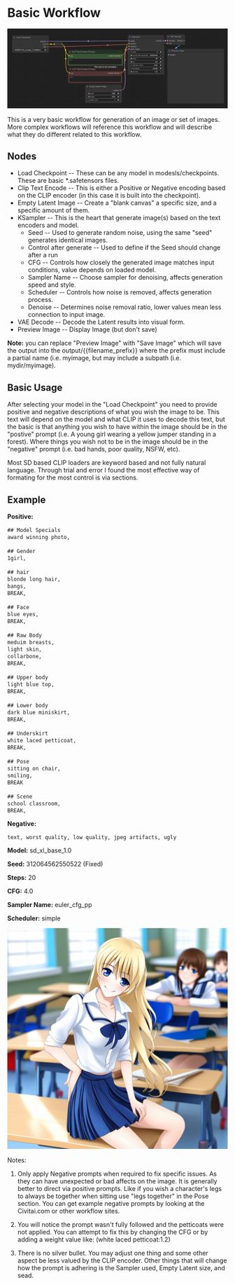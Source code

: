 # Basic Workflow
![Alt text](images/Basic-SD-Workflow.png "Basic SD Workflow")

This is a very basic workflow for generation of an image or set of images.  More complex workflows will reference this workflow and will describe what they do different related to this workflow.

## Nodes
* Load Checkpoint -- These can be any model in modesls/checkpoints.  These are basic *.safetensors files.
* Clip Text Encode -- This is either a Positive or Negative encoding based on the CLIP encoder (in this case it is built into the checkpoint).
* Empty Latent Image -- Create a "blank canvas" a specific size, and a specific amount of them.
* KSampler -- This is the heart that generate image(s) based on the text encoders and model.
  * Seed -- Used to generate random noise, using the same "seed" generates identical images.
  * Control after generate -- Used to define if the Seed should change after a run
  * CFG -- Controls how closely the generated image matches input conditions, value depends on loaded model.
  * Sampler Name -- Choose sampler for denoising, affects generation speed and style.
  * Scheduler -- Controls how noise is removed, affects generation process.
  * Denoise -- Determines noise removal ratio, lower values mean less connection to input image.
* VAE Decode -- Decode the Latent results into visual form.
* Preview Image -- Display Image (but don't save)

**Note:** you can replace "Preview Image" with "Save Image" which will save the output into the output/{{filename_prefix}}  where the prefix must include a partial name (i.e. myimage, but may include a subpath (i.e. mydir/myimage).

## Basic Usage
After selecting your model in the "Load Checkpoint" you need to provide positive and negative descriptions of what you wish the image to be.  This text will depend on the model and what CLIP it uses to decode this text, but the basic is that anything you wish to have within the image should be in the "postive" prompt (i.e. A young girl wearing a yellow jumper standing in a forest). Where things you wish not to be in the image should be in the "negative" prompt (i.e. bad hands, poor quality, NSFW, etc).

Most SD based CLIP loaders are keyword based and not fully natural language. Through trial and error I found the most effective way of formating for the most control is via sections.

## Example

**Positive:**
```
## Model Specials
award winning photo,

## Gender
1girl,

## hair
blonde long hair,
bangs,
BREAK,

## Face
blue eyes,
BREAK,

## Raw Body
meduim breasts, 
light skin,
collarbone,
BREAK,

## Upper body
light blue top,
BREAK,

## Lower body
dark blue miniskirt,
BREAK,

## Underskirt
white laced petticoat,
BREAK,

## Pose
sitting on chair,
smiling,
BREAK

## Scene
school classroom,
BREAK,

```
**Negative:**
```
text, worst quality, low quality, jpeg artifacts, ugly
```

**Model:** sd_xl_base_1.0

**Seed:** 312064562550522 (Fixed)

**Steps:** 20

**CFG:** 4.0

**Sampler Name:** euler_cfg_pp

**Scheduler:** simple

![Alt text](images/Basic-SD-Workflow-Output1.png "Basic SD Workflow Output 1")


Notes:

1. Only apply Negative prompts when required to fix specific issues.  As they can have unexpected or bad affects on the image.  It is generally better to direct via positive prompts.  Like if you wish a character's legs to always be together when sitting use "legs together" in the Pose section. You can get example negative prompts by looking at the Civitai.com or other workflow sites.

2. You will notice the prompt wasn't fully followed and the petticoats were not applied.  You can attempt to fix this by changing the CFG or by adding a weight value like: (white laced petticoat:1.2)

3. There is no silver bullet.  You may adjust one thing and some other aspect be less valued by the CLIP encoder.  Other things that will change how the prompt is adhering is the Sampler used, Empty Latent size, and sead.





